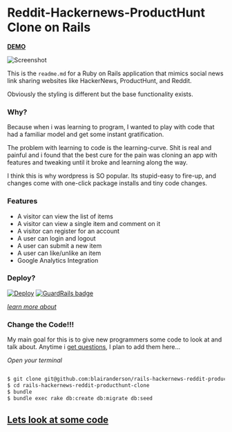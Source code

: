 # Reddit-Hackernews-ProductHunt Clone on Rails

**[DEMO](https://hackernews-rails-clone.herokuapp.com/)**

![Screenshot](https://cdn.rawgit.com/blairanderson/rails-hackernews-reddit-producthunt-clone/master/public/screenshot.png)

This is the `readme.md` for a Ruby on Rails application that mimics social news link sharing websites like HackerNews, ProductHunt, and Reddit.

Obviously the styling is different but the base functionality exists.

### Why?

Because when i was learning to program, I wanted to play with code that had a familiar model and get some instant gratification.

The problem with learning to code is the learning-curve. Shit is real and painful and i found that the best cure for the pain was cloning an app with features and tweaking until it broke and learning along the way.

I think this is why wordpress is SO popular. Its stupid-easy to fire-up, and changes come with one-click package installs and tiny code changes.



### Features

- A visitor can view the list of items
- A visitor can view a single item and comment on it
- A visitor can register for an account
- A user can login and logout
- A user can submit a new item
- A user can like/unlike an item
- Google Analytics Integration


### Deploy?

[![Deploy](https://www.herokucdn.com/deploy/button.png)](https://heroku.com/deploy) [![GuardRails badge](https://badges.production.guardrails.io/shtakai/rails-hackernews-reddit-producthunt-clone.svg)](https://www.guardrails.io)

*[learn more about](https://devcenter.heroku.com/articles/app-json-schema)*

### Change the Code!!!

My main goal for this is to give new programmers some code to look at and talk about. Anytime i [get questions](https://github.com/blairanderson/rails-hackernews-reddit-producthunt-clone/issues), I plan to add them here...

*Open your terminal*

```bash

$ git clone git@github.com:blairanderson/rails-hackernews-reddit-producthunt-clone.git
$ cd rails-hackernews-reddit-producthunt-clone
$ bundle
$ bundle exec rake db:create db:migrate db:seed

```

## [Lets look at some code](/HOWTORAILS.md)
